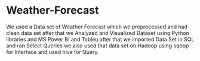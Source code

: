 # Weather-Forecast
We used a Data set of Weather Forecast which we preprocessed and had clean data set after that we Analyzed and Visualized Dataset using Python libraries and MS Power BI and Tableu after that we imported Data Set in SQL and ran Select Queries we also used that data set on Hadoop using sqoop for Interface and used hive for Query.

